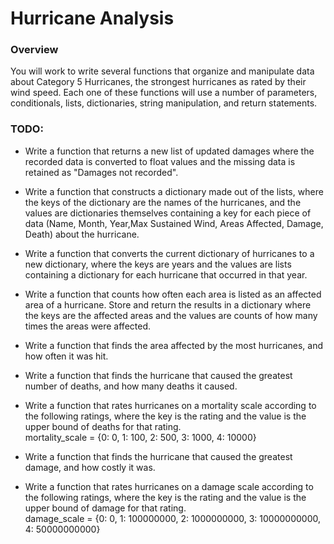 # Hurricane Analysis

### Overview

You will work to write several functions that organize and manipulate data about Category 5 Hurricanes, the strongest hurricanes as rated by their wind speed. Each one of these functions will use a number of parameters, conditionals, lists, dictionaries, string manipulation, and return statements.

### TODO:

* Write a function that returns a new list of updated damages where the recorded data is converted to float values and the missing data is retained as "Damages not recorded".

* Write a function that constructs a dictionary made out of the lists, where the keys of the dictionary are the names of the hurricanes, and the values are dictionaries themselves containing a key for each piece of data (Name, Month, Year,Max Sustained Wind, Areas Affected, Damage, Death) about the hurricane.

* Write a function that converts the current dictionary of hurricanes to a new dictionary, where the keys are years and the values are lists containing a dictionary for each hurricane that occurred in that year.

* Write a function that counts how often each area is listed as an affected area of a hurricane. Store and return the results in a dictionary where the keys are the affected areas and the values are counts of how many times the areas were affected.

* Write a function that finds the area affected by the most hurricanes, and how often it was hit.

* Write a function that finds the hurricane that caused the greatest number of deaths, and how many deaths it caused.

* Write a function that rates hurricanes on a mortality scale according to the following ratings, where the key is the rating and the value is the upper bound of deaths for that rating.<br>
mortality_scale = {0: 0,
                   1: 100,
                   2: 500,
                   3: 1000,
                   4: 10000}

* Write a function that finds the hurricane that caused the greatest damage, and how costly it was.

* Write a function that rates hurricanes on a damage scale according to the following ratings, where the key is the rating and the value is the upper bound of damage for that rating.<br>
damage_scale = {0: 0,
                1: 100000000,
                2: 1000000000,
                3: 10000000000,
                4: 50000000000}

